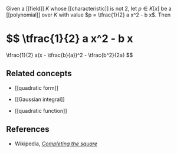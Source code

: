 Given a [[field]] $K$ whose [[characteristic]] is not 2, let $p\in K[x]$ be a [[polynomial]] over $K$ with value $p = \tfrac{1}{2} a x^2 - b x$. Then

$$
  \tfrac{1}{2} a x^2 - b x 
  =
  \tfrac{1}{2} a(x - \tfrac{b}{a})^2 - \tfrac{b^2}{2a}
$$

## Related concepts

* [[quadratic form]]

* [[Gaussian integral]]

* [[quadratic function]]

##  References

* Wikipedia, _[Completing the square](https://en.wikipedia.org/wiki/Completing_the_square)_

